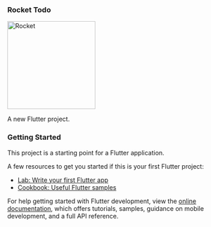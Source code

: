 ### Rocket Todo
<p align="left">
<img src="https://i.pinimg.com/originals/e1/74/b3/e174b3c986582a60ce3977fee1119834.png" width="200" height="200" alt="Rocket" />
</p>

</p>

A new Flutter project.
### Getting Started

This project is a starting point for a Flutter application.

A few resources to get you started if this is your first Flutter project:

- [Lab: Write your first Flutter app](https://docs.flutter.dev/get-started/codelab)
- [Cookbook: Useful Flutter samples](https://docs.flutter.dev/cookbook)

For help getting started with Flutter development, view the
[online documentation](https://docs.flutter.dev/), which offers tutorials,
samples, guidance on mobile development, and a full API reference.
